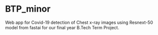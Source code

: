 # BTP_minor
Web app for Covid-19 detection of Chest x-ray images using Resnext-50 model from fastai for our final year B.Tech Term Project.
